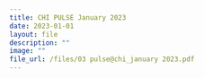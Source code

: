 ```yaml
---
title: CHI PULSE January 2023
date: 2023-01-01
layout: file
description: ""
image: ""
file_url: /files/03 pulse@chi_january 2023.pdf
---
```

